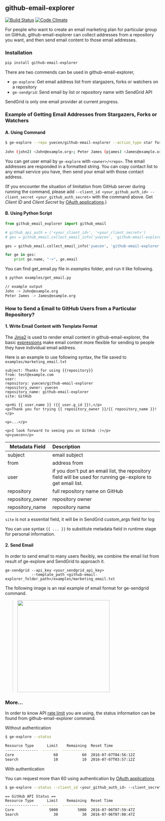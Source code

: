 ## github-email-explorer

[![Build Status](https://travis-ci.org/yuecen/github-email-explorer.svg?branch=master)](https://travis-ci.org/yuecen/github-email-explorer)
[![Code Climate](https://codeclimate.com/github/yuecen/github-email-explorer/badges/gpa.svg)](https://codeclimate.com/github/yuecen/github-email-explorer)

For people who want to create an email marketing plan for particular group on 
GitHub, github-email-explorer can collect addresses from a repository you want, 
and then send email content to those email addresses.

### Installation

```bash
pip install github-email-explorer
```

There are two commends can be used in github-email-explorer,

* ```ge-explore```: Get email address list from stargazers, forks or watchers on a repository
* ```ge-sendgrid```: Send email by list or repository name with SendGrid API

SendGrid is only one email provider at current progress.

### Example of Getting Email Addresses from Stargazers, Forks or Watchers

#### A. Using Command

```bash
$ ge-explore --repo yuecen/github-email-explorer --action_type star fork watch
 
John (john2) <John@example.org>; Peter James (pjames) <James@example.org>;
```

You can get user email by ```ge-explore``` with ```<owner>/<repo>```. The email 
addresses are responded in a formatted string. You can copy contact list to any 
email service you have, then send your email with those contact address.

(If you encounter the situation of limitation from GitHub server during running 
the command, please add ```--client_id <your_github_auth_id> --client_secret <your_github_auth_secret>``` 
with the command above. Get *Client ID* and *Client Secret* by [OAuth applications].)

#### B. Using Python Script

```python
from github_email_explorer import github_email

# github_api_auth = ('<your_client_id>', '<your_client_secret>')
# ges = github_email.collect_email_info('yuecen', 'github-email-explorer', ['star'], github_api_auth=github_api_auth)

ges = github_email.collect_email_info('yuecen', 'github-email-explorer', ['star'])

for ge in ges:
    print ge.name, "->", ge.email
```

You can find get_email.py file in *examples* folder, and run it like following.

```bash
$ python examples/get_email.py

// example output
John -> John@example.org
Peter James -> James@example.org
```

### How to Send a Email to GitHub Users from a Particular Repository?

#### 1. Write Email Content with Template Format

The [Jinja2] is used to render email content in github-email-explorer, the basic 
[expressions] make email content more flexible for sending to people they have 
individual email address.

Here is an example to use following syntax, the file saved to ```examples/marketing_email.txt```

```
subject: Thanks for using {{repository}}
from: test@example.com
user:
repository: yuecen/github-email-explorer
repository_owner: yuecen
repository_name: github-email-explorer
site: GitHub

<p>Hi {{ user.name }} ({{ user.g_id }}),</p>
<p>Thank you for trying {{ repository_owner }}/{{ repository_name }}!</p>

<p>...</p>

<p>I look forward to seeing you on GitHub :)</p>
<p>yuecen</p>
```

| Metadata Field  | Description   |
| --------------- |:------------- |
| subject         | email subject |
| from            | address from  |
| user            | if you don't put an email list, the repository field will be used for running ge-explore to get email list. |
| repository      | full repository name on GitHub|
| repository_owner| repository owner |
| repository_name | repository name  |

```site``` is not a essential field, it will be in SendGrid custom_args field for log

You can use syntax ```{{ ... }}``` to substitute metadata field in runtime stage for personal information.

#### 2. Send Email

In order to send email to many users flexibly, we combine the email list from 
result of ge-explore and SendGrid to approach it.

```
ge-sendgrid --api_key <your_sendgrid_api_key> 
            --template_path <github-email-explorer_folder_path>/examples/marketing_email.txt
```

The following image is an real example of email format for ge-sendgrid command.

> <img src="examples/marketing_email.png" width="300">

### More...

In order to know API [rate limit] you are using, the status information can be 
found from github-email-explorer command.

Without authentication

```bash
$ ge-explore --status

Resource Type      Limit    Remaining  Reset Time
---------------  -------  -----------  --------------------
Core                  60           60  2016-07-07T04:56:12Z
Search                10           10  2016-07-07T03:57:12Z
```

With authentication

You can request more than 60 using authentication by [OAuth applications]

```bash
$ ge-explore --status --client_id <your_github_auth_id> --client_secret <your_github_auth_secret>

== GitHub API Status ==
Resource Type      Limit    Remaining  Reset Time
---------------  -------  -----------  --------------------
Core                5000         5000  2016-07-06T07:59:47Z
Search                30           30  2016-07-06T07:00:47Z
```


[rate limit]:https://developer.github.com/v3/rate_limit/
[OAuth applications]:https://github.com/settings/developers
[Jinja2]:http://jinja.pocoo.org/
[expressions]:http://jinja.pocoo.org/docs/dev/templates/#expressions
